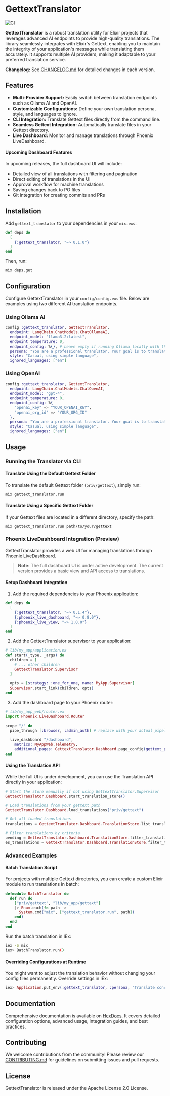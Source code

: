 # GettextTranslator

[![CI](https://github.com/marmend-company/gettext_translator/actions/workflows/main.yml/badge.svg)](https://github.com/marmend-company/gettext_translator/actions/workflows/main.yml)

**GettextTranslator** is a robust translation utility for Elixir projects that leverages advanced AI endpoints to provide high-quality translations. The library seamlessly integrates with Elixir's Gettext, enabling you to maintain the integrity of your application's messages while translating them accurately. It supports multiple AI providers, making it adaptable to your preferred translation service.

**Changelog:** See [CHANGELOG.md](CHANGELOG.md) for detailed changes in each version.  

## Features

- **Multi-Provider Support:** Easily switch between translation endpoints such as Ollama AI and OpenAI.
- **Customizable Configurations:** Define your own translation persona, style, and languages to ignore.
- **CLI Integration:** Translate Gettext files directly from the command line.
- **Seamless Gettext Integration:** Automatically translate files in your Gettext directory.
- **Live Dashboard:** Monitor and manage translations through Phoenix LiveDashboard.

#### Upcoming Dashboard Features
In upcoming releases, the full dashboard UI will include:
- Detailed view of all translations with filtering and pagination
- Direct editing of translations in the UI
- Approval workflow for machine translations
- Saving changes back to PO files
- Git integration for creating commits and PRs


## Installation

Add `gettext_translator` to your dependencies in your `mix.exs`:

```elixir
def deps do
  [
    {:gettext_translator, "~> 0.1.0"}
  ]
end
```

Then, run:

```sh
mix deps.get
```

## Configuration
Configure GettextTranslator in your `config/config.exs` file. Below are examples using two different AI translation endpoints.

### Using Ollama AI

```elixir
config :gettext_translator, GettextTranslator,
  endpoint: LangChain.ChatModels.ChatOllamaAI,
  endpoint_model: "llama3.2:latest",
  endpoint_temperature: 0,
  endpoint_config: %{}, # Leave empty if running Ollama locally with the default API endpoint
  persona: "You are a professional translator. Your goal is to translate the message to the target language while preserving meaning and length.",
  style: "Casual, using simple language",
  ignored_languages: ["en"]
```

### Using OpenAI

```elixir
config :gettext_translator, GettextTranslator,
  endpoint: LangChain.ChatModels.ChatOpenAI,
  endpoint_model: "gpt-4",
  endpoint_temperature: 0,
  endpoint_config: %{
    "openai_key" => "YOUR_OPENAI_KEY",
    "openai_org_id" => "YOUR_ORG_ID"
  },
  persona: "You are a professional translator. Your goal is to translate the message to the target language while preserving meaning and length.",
  style: "Casual, using simple language",
  ignored_languages: ["en"]
```

## Usage

### Running the Translator via CLI
#### Translate Using the Default Gettext Folder
To translate the default Gettext folder (`priv/gettext`), simply run:

```sh
mix gettext_translator.run
```

#### Translate Using a Specific Gettext Folder
If your Gettext files are located in a different directory, specify the path:

```sh
mix gettext_translator.run path/to/your/gettext
```

### Phoenix LiveDashboard Integration (Preview)
GettextTranslator provides a web UI for managing translations through Phoenix LiveDashboard.

> **Note:** The full dashboard UI is under active development. The current version provides a basic view and API access to translations.

#### Setup Dashboard Integration

1. Add the required dependencies to your Phoenix application:

```elixir
def deps do
  [
    {:gettext_translator, "~> 0.1.4"},
    {:phoenix_live_dashboard, "~> 0.8.0"},
    {:phoenix_live_view, "~> 1.0.0"}
  ]
end
```

2. Add the GettextTranslator supervisor to your application:

```elixir
# lib/my_app/application.ex
def start(_type, _args) do
  children = [
    # ... other children
    GettextTranslator.Supervisor
  ]
  
  opts = [strategy: :one_for_one, name: MyApp.Supervisor]
  Supervisor.start_link(children, opts)
end
```

3. Add the dashboard page to your Phoenix router:

```elixir
# lib/my_app_web/router.ex
import Phoenix.LiveDashboard.Router

scope "/" do
  pipe_through [:browser, :admin_auth] # replace with your actual pipeline
  
  live_dashboard "/dashboard",
    metrics: MyAppWeb.Telemetry,
    additional_pages: GettextTranslator.Dashboard.page_config(gettext_path: "priv/gettext")
end
```

#### Using the Translation API

While the full UI is under development, you can use the Translation API directly in your application:

```elixir
# Start the store manually if not using GettextTranslator.Supervisor
GettextTranslator.Dashboard.start_translation_store()

# Load translations from your gettext path
GettextTranslator.Dashboard.load_translations("priv/gettext")

# Get all loaded translations
translations = GettextTranslator.Dashboard.TranslationStore.list_translations()

# Filter translations by criteria
pending = GettextTranslator.Dashboard.TranslationStore.filter_translations(%{status: :pending})
es_translations = GettextTranslator.Dashboard.TranslationStore.filter_translations(%{language_code: "es"})
```

### Advanced Examples
#### Batch Translation Script
For projects with multiple Gettext directories, you can create a custom Elixir module to run translations in batch:

```elixir
defmodule BatchTranslator do
  def run do
    ["priv/gettext", "lib/my_app/gettext"]
    |> Enum.each(fn path ->
      System.cmd("mix", ["gettext_translator.run", path])
    end)
  end
end
```

Run the batch translation in IEx:

```sh
iex -S mix
iex> BatchTranslator.run()
```

#### Overriding Configurations at Runtime
You might want to adjust the translation behavior without changing your config files permanently. Override settings in IEx:

```elixir
iex> Application.put_env(:gettext_translator, :persona, "Translate concisely and accurately.")
```

## Documentation
Comprehensive documentation is available on [HexDocs](https://hexdocs.pm/gettext_translator). It covers detailed configuration options, advanced usage, integration guides, and best practices.

## Contributing
We welcome contributions from the community! Please review our [CONTRIBUTING.md](CONTRIBUTING.md) for guidelines on submitting issues and pull requests.

## License
GettextTranslator is released under the Apache License 2.0 License.
